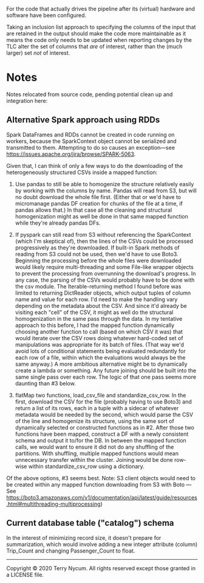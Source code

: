 For the code that actually drives the pipeline after its (virtual) hardware and software have been configured.

Taking an inclusion list approach to specifying the columns of the input that are retained in the output should make the
code more maintainable as it means the code only needs to be updated when reporting changes by the TLC alter the set of 
columns that _are_ of interest, rather than the (much larger) set _not_ of interest.

# Notes

Notes relocated from source code, pending potential clean up and integration here:

## Alternative Spark approach using RDDs

Spark DataFrames and RDDs cannot be created in code running on workers, because the SparkContext object cannot be 
serialized and transmitted to them. Attempting to do so causes an exception—see 
https://issues.apache.org/jira/browse/SPARK-5063.

Given that, I can think of only a few ways to do the downloading of the heterogeneously structured CSVs inside a
mapped function:
1. Use pandas to still be able to homogenize the structure relatively easily by working with the columns by name.
Pandas will read from S3, but will no doubt download the whole file first. (Either that or we'd have to micromanage 
pandas DF creation for chunks of the file at a time, if pandas allows that.) In that case all the cleaning and 
structural homogenization might as well be done in that same mapped function while they're already pandas DFs.

2. If pyspark can still read from S3 without referencing the SparkContext (which I'm skeptical of), then the lines
of the CSVs could be processed progressively as they're downloaded. If built-in Spark methods of reading from
S3 could not be used, then we'd have to use Boto3. Beginning the processing before the whole files were
downloaded would likely require multi-threading and some File-like wrapper objects to prevent the processing from
overrunning the download's progress. In any case, the parsing of the CSVs would probably have to be done with the csv
module. The Iterable-returning method I found before was limited to returning DictReader objects, which output tuples
of column name and value for each row. I'd need to make the handling vary depending on the metadata about the
CSV. And since it'd already be visiting each "cell" of the CSV, it might as well do the structural
homogenization in the same pass through the data. In my tentative approach to this before, I had the mapped
function dynamically choosing another function to call (based on which CSV it was) that would iterate over the
CSV rows doing whatever hard-coded set of manipulations was appropriate for its batch of files. (That way we'd
avoid lots of conditional statements being evaluated redundantly for each row of a file, within which the
evaluations would always be the same anyway.) A more ambitious alternative might be to dynamically create a lambda or 
something. Any future joining should be built into the same single pass over each row. The logic of that one pass seems
more daunting than #3 below.

3. flatMap two functions, load_csv_file and standardize_csv_row. In the first, download the CSV for the file 
(probably having to use Boto3) and return a list of its rows, each in a tuple with a sidecar of whatever metadata would 
be needed by the second, which would parse the CSV of the line and homogenize its structure, using the same sort of 
dynamically selected or constructed functions as in #2. After those two functions have been mapped, construct a DF with
a newly consistent schema and output it to/for the DB. In between the mapped function calls, we would want to ensure it
did not do any shuffling of the partitions. With shuffling, multiple mapped functions would mean unnecessary
transfer within the cluster. Joining would be done row-wise within standardize_csv_row using a dictionary.

Of the above options, #3 seems best.
Note: S3 client objects would need to be created within any mapped function downloading from S3 with Boto —
See https://boto3.amazonaws.com/v1/documentation/api/latest/guide/resources.html#multithreading-multiprocessing)

## Current database table ("catalog") schema

In the interest of minimizing record size, it doesn't prepare for summarization, which would involve adding a new
integer attribute (column) Trip_Count and changing Passenger_Count to float.

---
Copyright © 2020 Terry Nycum. All rights reserved except those granted in a LICENSE file.
